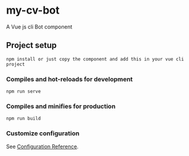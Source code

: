 # my-cv-bot
A Vue js cli Bot component

## Project setup
```
npm install or just copy the component and add this in your vue cli project
```

### Compiles and hot-reloads for development
```
npm run serve
```

### Compiles and minifies for production
```
npm run build
```

### Customize configuration
See [Configuration Reference](https://cli.vuejs.org/config/).
